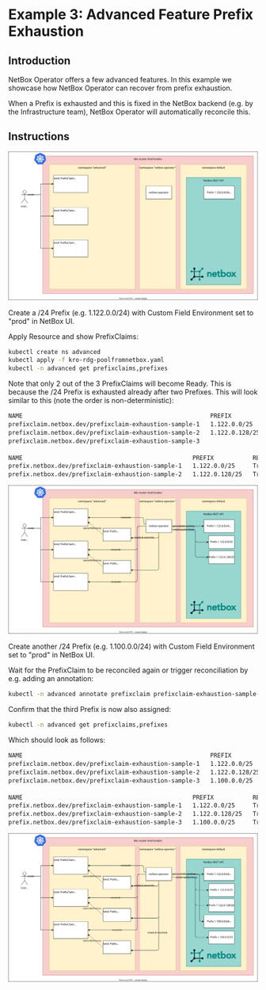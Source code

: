 # Example 3: Advanced Feature Prefix Exhaustion

## Introduction

NetBox Operator offers a few advanced features. In this example we showcase how NetBox Operator can recover from prefix exhaustion.

When a Prefix is exhausted and this is fixed in the NetBox backend (e.g. by the Infrastructure team), NetBox Operator will automatically reconcile this.

## Instructions

![Figure 1: Starting Point](exhaustion-1-starting-point.drawio.svg)

Create a /24 Prefix (e.g. 1.122.0.0/24) with Custom Field Environment set to "prod" in NetBox UI.

Apply Resource and show PrefixClaims:

```bash
kubectl create ns advanced
kubectl apply -f kro-rdg-poolfromnetbox.yaml
kubectl -n advanced get prefixclaims,prefixes
```

Note that only 2 out of the 3 PrefixClaims will become Ready. This is because the /24 Prefix is exhausted already after two Prefixes. This will look similar to this (note the order is non-deterministic):

```bash
NAME                                                     PREFIX           PREFIXASSIGNED   READY   AGE
prefixclaim.netbox.dev/prefixclaim-exhaustion-sample-1   1.122.0.0/25     True             True    2m2s
prefixclaim.netbox.dev/prefixclaim-exhaustion-sample-2   1.122.0.128/25   True             True    2m2s
prefixclaim.netbox.dev/prefixclaim-exhaustion-sample-3                    False                    2m2s

NAME                                                PREFIX           READY   ID    URL                                   AGE
prefix.netbox.dev/prefixclaim-exhaustion-sample-1   1.122.0.0/25     True    148   http://172.18.1.2/ipam/prefixes/148   2m2s
prefix.netbox.dev/prefixclaim-exhaustion-sample-2   1.122.0.128/25   True    149   http://172.18.1.2/ipam/prefixes/149   2m2s
```

![Figure 2: Parent Prefix Exhausted](exhaustion-2-prefix-exhausted.drawio.svg)


Create another /24 Prefix (e.g. 1.100.0.0/24) with Custom Field Environment set to "prod" in NetBox UI.

Wait for the PrefixClaim to be reconciled again or trigger reconciliation by e.g. adding an annotation:

```bash
kubectl -n advanced annotate prefixclaim prefixclaim-exhaustion-sample-3 reconcile="$(date)" --overwrite
```

Confirm that the third Prefix is now also assigned:

```bash
kubectl -n advanced get prefixclaims,prefixes
```

Which should look as follows:

```bash
NAME                                                     PREFIX           PREFIXASSIGNED   READY   AGE
prefixclaim.netbox.dev/prefixclaim-exhaustion-sample-1   1.122.0.0/25     True             True    4s
prefixclaim.netbox.dev/prefixclaim-exhaustion-sample-2   1.122.0.128/25   True             True    4s
prefixclaim.netbox.dev/prefixclaim-exhaustion-sample-3   1.100.0.0/25     True             True    4s

NAME                                                PREFIX           READY   ID    URL                                   AGE
prefix.netbox.dev/prefixclaim-exhaustion-sample-1   1.122.0.0/25     True    148   http://172.18.1.2/ipam/prefixes/148   4s
prefix.netbox.dev/prefixclaim-exhaustion-sample-2   1.122.0.128/25   True    149   http://172.18.1.2/ipam/prefixes/149   4s
prefix.netbox.dev/prefixclaim-exhaustion-sample-3   1.100.0.0/25     True    151   http://172.18.1.2/ipam/prefixes/151   3s```
```

![Figure 3: Parent Prefix Exhaustion fixed](exhaustion-3-after-fix.drawio.svg)
